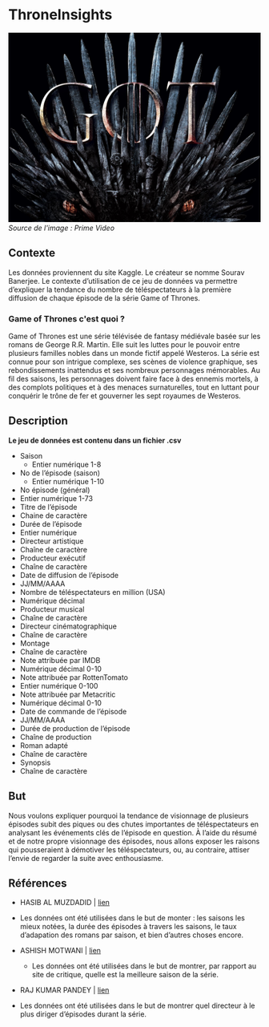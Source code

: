 # ThroneInsights

![Photo illustrative de GoT](/illustration.jpg)
_Source de l'image : Prime Video_

## Contexte
Les données proviennent du site Kaggle. Le créateur se nomme Sourav Banerjee. Le contexte d’utilisation de ce jeu de données va permettre d’expliquer la tendance du nombre de téléspectateurs à la première diffusion de chaque épisode de la série Game of Thrones.

### Game of Thrones c'est quoi ?
Game of Thrones est une série télévisée de fantasy médiévale basée sur les romans de George R.R. Martin. Elle suit les luttes pour le pouvoir entre plusieurs familles nobles dans un monde fictif appelé Westeros. La série est connue pour son intrigue complexe, ses scènes de violence graphique, ses rebondissements inattendus et ses nombreux personnages mémorables. Au fil des saisons, les personnages doivent faire face à des ennemis mortels, à des complots politiques et à des menaces surnaturelles, tout en luttant pour conquérir le trône de fer et gouverner les sept royaumes de Westeros.

## Description
**Le jeu de données est contenu dans un fichier .csv**

- Saison  
  - Entier numérique 1-8
- No de l’épisode (saison)
  - Entier numérique 1-10
-	No épisode (général)
  - Entier numérique 1-73
-	Titre de l’épisode
  - Chaine de caractère
-	Durée de l’épisode
  - Entier numérique
-	Directeur artistique
 -	Chaîne de caractère
-	Producteur exécutif 
  - Chaîne de caractère
-	Date de diffusion de l’épisode
  - JJ/MM/AAAA
-	Nombre de téléspectateurs en million (USA)
  - Numérique décimal
-	Producteur musical	
  - Chaîne de caractère
-	Directeur cinématographique
  - Chaîne de caractère
-	Montage
  - Chaîne de caractère
-	Note attribuée par IMDB
  - Numérique décimal 0-10
-	Note attribuée par RottenTomato
  - Entier numérique 0-100 
-	Note attribuée par Metacritic
  - Numérique décimal 0-10
-	Date de commande de l’épisode
  - JJ/MM/AAAA
-	Durée de production de l’épisode
  - Chaîne de production
-	Roman adapté
  - Chaîne de caractère
-	Synopsis
  - Chaîne de caractère

## But

Nous voulons expliquer pourquoi la tendance de visionnage de plusieurs épisodes subit des piques ou des chutes importantes de téléspectateurs en analysant les événements clés de l’épisode en question.
 À l’aide du résumé et de notre propre visionnage des épisodes, nous allons exposer les raisons qui pousseraient à démotiver les téléspectateurs, ou, au contraire, attiser l’envie de regarder la suite avec enthousiasme.  
## Références

-	HASIB AL MUZDADID | [lien](https://www.kaggle.com/code/hasibalmuzdadid/game-of-thrones-analysis)
  - Les données ont été utilisées dans le but de monter : les saisons les mieux notées, la durée des épisodes à travers les saisons, le taux d’adapation des romans par saison, et bien d’autres choses encore.
  
- ASHISH MOTWANI | [lien](https://www.kaggle.com/code/ashishmotwani/got-best-season-eda)
  - Les données ont été utilisées dans le but de montrer, par rapport au site de critique, quelle est la meilleure saison de la série.

-	RAJ KUMAR PANDEY | [lien](https://www.kaggle.com/code/rajkumarpandey02/games-of-thrones-eda)
  - Les données ont été utilisées dans le but de montrer quel directeur à le plus diriger d’épisodes durant la série. 

